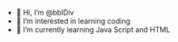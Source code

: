 - 👋 Hi, I’m @bblDiv
- 👀 I’m interested in learning coding
- 🌱 I’m currently learning Java Script and HTML

<!---
bblDiv/bblDiv is a ✨ special ✨ repository because its `README.md` (this file) appears on your GitHub profile.
You can click the Preview link to take a look at your changes.
--->
